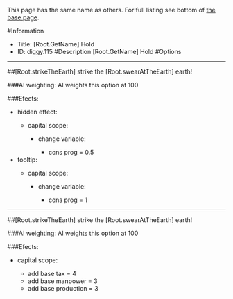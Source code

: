 This page has the same name as others. For full listing see bottom of [the base page](root_getname.md).

#Information
 - Title: [Root.GetName] Hold
 - ID: diggy.115
#Description
[Root.GetName] Hold
#Options

___
##[Root.strikeTheEarth] strike the [Root.swearAtTheEarth] earth!

###AI weighting:
AI weights this option at 100


###Efects:<ul><li>hidden effect:</li><ul><li>capital scope:</li><ul><li>change variable:</li><ul><li>cons prog = 0.5</li></ul></ul></ul><li>tooltip:</li><ul><li>capital scope:</li><ul><li>change variable:</li><ul><li>cons prog = 1</li></ul></ul></ul></ul>

___
##[Root.strikeTheEarth] strike the [Root.swearAtTheEarth] earth!

###AI weighting:
AI weights this option at 100


###Efects:<ul><li>capital scope:</li><ul><li>add base tax = 4</li><li>add base manpower = 3</li><li>add base production = 3</li></ul></ul>

